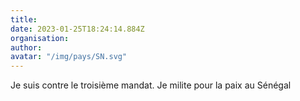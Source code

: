 ```yaml
---
title: 
date: 2023-01-25T18:24:14.884Z
organisation: 
author: 
avatar: "/img/pays/SN.svg"
---
```


Je suis contre le troisième mandat. Je milite pour la paix au Sénégal